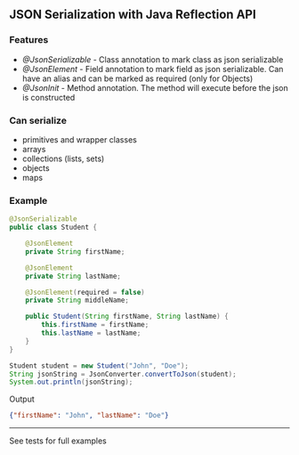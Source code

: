 ## JSON Serialization with Java Reflection API

### Features
* _@JsonSerializable_ - Class annotation to mark class as json serializable
* _@JsonElement_ - Field annotation to mark field as json serializable. Can have an alias and can be marked as required (only for Objects)
* _@JsonInit_ - Method annotation. The method will execute before the json is constructed

### Can serialize
* primitives and wrapper classes
* arrays
* collections (lists, sets)
* objects
* maps

### Example

```java
@JsonSerializable
public class Student {

    @JsonElement
    private String firstName;

    @JsonElement
    private String lastName;

    @JsonElement(required = false)
    private String middleName;

    public Student(String firstName, String lastName) {
        this.firstName = firstName;
        this.lastName = lastName;
    }
}
```

```java
Student student = new Student("John", "Doe");
String jsonString = JsonConverter.convertToJson(student);
System.out.println(jsonString);
```

Output
```json
{"firstName": "John", "lastName": "Doe"}
```

---

See tests for full examples